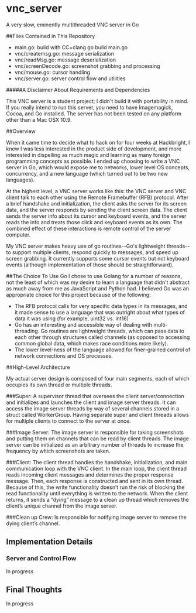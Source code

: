vnc_server
==========

A very slow, eminently multithreaded VNC server in Go

##Files Contained in This Repository

+ main.go: build with CC=clang go build main.go
+ vnc/createmsg.go: message serialization
+ vnc/readMsg.go: message deserialization
+ vnc/screenDecode.go: screenshot grabbing and processing
+ vnc/mouse.go: cursor handling
+ vnc/server.go: server control flow and utilities

#####A Disclaimer About Requirements and Dependencies

This VNC server is a student project; I didn't build it with portability in mind. If you really intend to run this server, you need to have Imagemagick, Cocoa, and Go installed. The server has not been tested on any platform other than a Mac OSX 10.9. 

##Overview

When it came time to decide what to hack on for four weeks at Hackbright, I
knew I was less interested in the product side of development, and more
interested in dispelling as much magic and learning as many foreign
programming concepts as possible. I ended up choosing to write a VNC server in
Go, which would expose me to networks, lower level OS concepts, concurrency,
and a new language (which turned out to be two new languages).

At the highest level, a VNC server works like this: the VNC server and VNC client talk to each other using the Remote Framebuffer (RFB) protocol. After a brief handshake and initialization, the client asks the server for its screen data, and the server responds by sending the client screen data. The client sends the server info about its cursor and keyboard events, and the server reads the info and treats those click and keyboard events as its own. The combined effect of these interactions is remote control of the server computer.

My VNC server makes heavy use of go routines--Go's lightweight threads--to support multiple clients, respond quickly to messages, and speed up screen grabbing. It currently supports some cursor events but not keyboard events (although implementation of those should be straightforward).

##The Choice To Use Go
I chose to use Golang for a number of reasons, not the least of which was my desire to learn a language that didn't abstract as much away from me as JavaScript and Python had. I believed Go was an appropriate choice for this project because of the following: 

+ The RFB protocol calls for very specific data types in its messages, and it made sense to use a language that was outright about what types of data it was using (for example, uint32 vs. int16)
+ Go has an interesting and accessible way of dealing with multi-threading. Go routines are lightweight threads, which can pass data to each other through structures called channels (as opposed to accessing common global data, which makes race conditions more likely).
+ The lower level-ness of the language allowed for finer-grained control of network connections and OS processes.

##High-Level Architecture 

My actual server design is composed of four main segments, each of which occupies its own thread or multiple threads. 

###Super:
A supervisor thread that oversees the client server/connection and initializes and launches the client and image server threads. It can access the image server threads by way of several channels stored in a struct called WorkerGroup. Having separate super and client threads allows for multiple clients to connect to the server at once.

###Image Server:
The image server is responsible for taking screenshots and putting them on channels that can be read by client threads. The image server can be initialized as an arbitrary number of threads to increase the frequency by which screenshots are taken.

###Client:
The client thread handles the handshake, initialization, and main communication loop with the VNC client. In the main loop, the client thread reads incoming client messages and determines the proper response message. Then, each response is constructed and sent in its own thread. Because of this, the write functionality doesn’t run the risk of blocking the read functionality until everything is written to the network. When the client returns, it sends a “dying” message to a clean up thread which removes the client’s unique channel from the image server.

###Clean up Crew:
Is responsible for notifying image server to remove the dying client’s channel.

## Implementation Details
### Server and Control Flow


In progress

## Final Thoughts

In progress